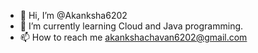 - 👋 Hi, I’m @Akanksha6202
- 🌱 I’m currently learning Cloud and Java programming.
- 📫 How to reach me akankshachavan6202@gmail.com

<!---
Akanksha6202/Akanksha6202 is a ✨ special ✨ repository because its `README.md` (this file) appears on your GitHub profile.
You can click the Preview link to take a look at your changes.
--->
